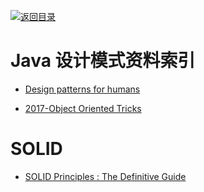 [![返回目录](https://parg.co/UGo)](https://github.com/wxyyxc1992/Awesome-Links)

# Java 设计模式资料索引

* [Design patterns for humans](https://github.com/kamranahmedse/design-patterns-for-humans/blob/master/README.md)

* [2017-Object Oriented Tricks](https://hackernoon.com/oo-tricks-the-art-of-command-query-separation-9343e50a3de0)

# SOLID

* [SOLID Principles : The Definitive Guide](https://parg.co/Uk6)
